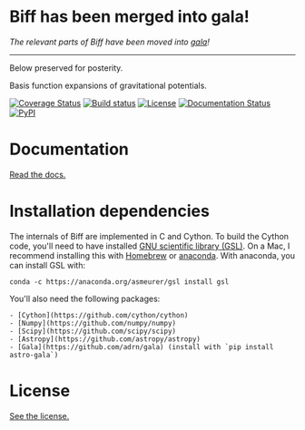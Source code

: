 Biff has been merged into gala!
===============================

*The relevant parts of Biff have been moved into [gala](https://github.com/adrn/gala)!*


--------


Below preserved for posterity.

Basis function expansions of gravitational potentials.

[![Coverage Status](https://coveralls.io/repos/github/adrn/biff/badge.svg?branch=master)](https://coveralls.io/github/adrn/biff?branch=master)
[![Build status](http://img.shields.io/travis/adrn/biff/master.svg?style=flat)](http://travis-ci.org/adrn/biff)
[![License](http://img.shields.io/badge/license-MIT-blue.svg?style=flat)](https://github.com/adrn/biff/blob/master/LICENSE)
[![Documentation Status](https://readthedocs.org/projects/gala-astro/badge/?version=latest)](http://gala-astro.readthedocs.io/en/latest/?badge=latest)
[![PyPI](https://badge.fury.io/py/biff.svg)](https://badge.fury.io/py/biff)

Documentation
=============

[Read the docs.](http://biff.readthedocs.io)

Installation dependencies
=========================

The internals of Biff are implemented in C and Cython. To build the Cython code, you'll need to
have installed [GNU scientific library (GSL)](http://www.gnu.org/software/gsl/). On a Mac, I
recommend installing this with [Homebrew](http://brew.sh/) or [anaconda](http://anaconda.org). With
anaconda, you can install GSL with:

    conda -c https://anaconda.org/asmeurer/gsl install gsl

You'll also need the following packages:

    - [Cython](https://github.com/cython/cython)
    - [Numpy](https://github.com/numpy/numpy)
    - [Scipy](https://github.com/scipy/scipy)
    - [Astropy](https://github.com/astropy/astropy)
    - [Gala](https://github.com/adrn/gala) (install with `pip install astro-gala`)

License
=======

[See the license.](https://github.com/adrn/biff/blob/master/LICENSE)
